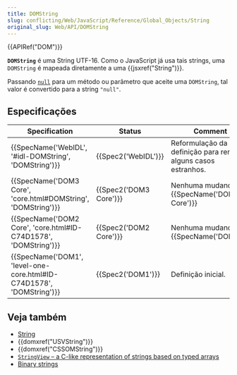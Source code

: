 ```yaml
---
title: DOMString
slug: conflicting/Web/JavaScript/Reference/Global_Objects/String
original_slug: Web/API/DOMString
---
```


{{APIRef("DOM")}}

**`DOMString`** é uma String UTF-16. Como o JavaScript já usa tais strings, uma `DOMString` é mapeada diretamente a uma {{jsxref("String")}}.

Passando [`null`](/pt-BR/docs/Web/JavaScript/Reference/Global_Objects/null) para um método ou parâmetro que aceite uma `DOMString`, tal valor é convertido para a string `"null"`.

## Especificações

| Specification                                                                                | Status                       | Comment                                                        |
| -------------------------------------------------------------------------------------------- | ---------------------------- | -------------------------------------------------------------- |
| {{SpecName('WebIDL', '#idl-DOMString', 'DOMString')}}                     | {{Spec2('WebIDL')}}     | Reformulação da definição para remover alguns casos estranhos. |
| {{SpecName('DOM3 Core', 'core.html#DOMString', 'DOMString')}}             | {{Spec2('DOM3 Core')}} | Nenhuma mudança da {{SpecName('DOM2 Core')}}            |
| {{SpecName('DOM2 Core', 'core.html#ID-C74D1578', 'DOMString')}}         | {{Spec2('DOM2 Core')}} | Nenhuma mudança da {{SpecName('DOM1')}}                |
| {{SpecName('DOM1', 'level-one-core.html#ID-C74D1578', 'DOMString')}} | {{Spec2('DOM1')}}     | Definição inicial.                                             |

## Veja também

- [String](/pt-BR/docs/Web/JavaScript/Reference/Global_Objects/String "/en-US/docs/Web/API/DOMString")
- {{domxref("USVString")}}
- {{domxref("CSSOMString")}}
- [`StringView` – a C-like representation of strings based on typed arrays](/pt-BR/docs/Web/JavaScript/Typed_arrays/String_view)
- [Binary strings](/pt-BR/docs/Web/API/DOMString/Binary)
